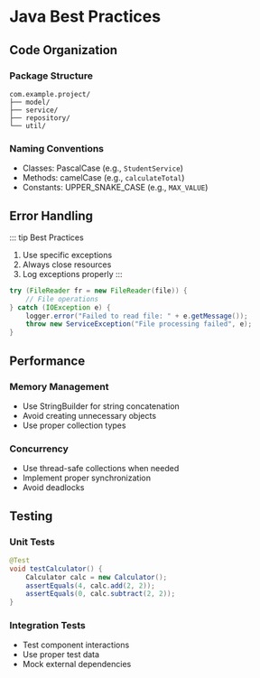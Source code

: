 # Java Best Practices

## Code Organization

### Package Structure
```
com.example.project/
├── model/
├── service/
├── repository/
└── util/
```

### Naming Conventions
- Classes: PascalCase (e.g., `StudentService`)
- Methods: camelCase (e.g., `calculateTotal`)
- Constants: UPPER_SNAKE_CASE (e.g., `MAX_VALUE`)

## Error Handling

::: tip Best Practices
1. Use specific exceptions
2. Always close resources
3. Log exceptions properly
:::

```java
try (FileReader fr = new FileReader(file)) {
    // File operations
} catch (IOException e) {
    logger.error("Failed to read file: " + e.getMessage());
    throw new ServiceException("File processing failed", e);
}
```

## Performance

### Memory Management
- Use StringBuilder for string concatenation
- Avoid creating unnecessary objects
- Use proper collection types

### Concurrency
- Use thread-safe collections when needed
- Implement proper synchronization
- Avoid deadlocks

## Testing

### Unit Tests
```java
@Test
void testCalculator() {
    Calculator calc = new Calculator();
    assertEquals(4, calc.add(2, 2));
    assertEquals(0, calc.subtract(2, 2));
}
```

### Integration Tests
- Test component interactions
- Use proper test data
- Mock external dependencies